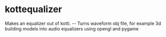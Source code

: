 # kottequalizer
Makes an equalizer out of kotti. -- Turns waveform obj file, for example 3d building models into audio equalizers using opengl and pygame
